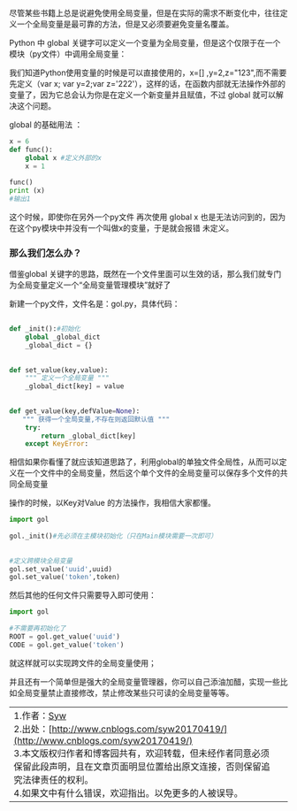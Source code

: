 尽管某些书籍上总是说避免使用全局变量，但是在实际的需求不断变化中，往往定义一个全局变量是最可靠的方法，但是又必须要避免变量名覆盖。

Python 中 global 关键字可以定义一个变量为全局变量，但是这个仅限于在一个模块（py文件）中调用全局变量：

我们知道Python使用变量的时候是可以直接使用的，x=[] ,y=2,z="123",而不需要先定义（var x; var y=2;var z='222'），这样的话，在函数内部就无法操作外部的变量了，因为它总会认为你是在定义一个新变量并且赋值，不过 global 就可以解决这个问题。

global 的基础用法 ：

```python
x = 6
def func():
    global x #定义外部的x
    x = 1
 
func()
print (x)
#输出1

```

这个时候，即使你在另外一个py文件 再次使用 global x 也是无法访问到的，因为在这个py模块中并没有一个叫做x的变量，于是就会报错 未定义。

### 那么我们怎么办？

借鉴global 关键字的思路，既然在一个文件里面可以生效的话，那么我们就专门为全局变量定义一个“全局变量管理模块”就好了

新建一个py文件，文件名是：gol.py，具体代码：
```python
 
def _init():#初始化
    global _global_dict
    _global_dict = {}
 
 
def set_value(key,value):
    """ 定义一个全局变量 """
    _global_dict[key] = value
 
 
def get_value(key,defValue=None):
　　""" 获得一个全局变量,不存在则返回默认值 """
    try:
        return _global_dict[key]
    except KeyError:

```
相信如果你看懂了就应该知道思路了，利用global的单独文件全局性，从而可以定义在一个文件中的全局变量，然后这个单个文件的全局变量可以保存多个文件的共同全局变量

操作的时候，以Key对Value 的方法操作，我相信大家都懂。
 
```python
import gol
 
gol._init()#先必须在主模块初始化（只在Main模块需要一次即可）
 
 
#定义跨模块全局变量
gol.set_value('uuid',uuid)
gol.set_value('token',token)
```

然后其他的任何文件只需要导入即可使用：
```python
import gol
 
#不需要再初始化了
ROOT = gol.get_value('uuid')
CODE = gol.get_value('token')
```
就这样就可以实现跨文件的全局变量使用；

并且还有一个简单但是强大的全局变量管理器，你可以自己添油加醋，实现一些比如全局变量禁止直接修改，禁止修改某些只可读的全局变量等等。

|                                                                                                                                                                                                                                                 |     |
| ----------------------------------------------------------------------------------------------------------------------------------------------------------------------------------------------------------------------------------------------- | --- |
| 1.作者：[Syw](http://www.cnblogs.com/syw20170419/)  <br>2.出处：[http://www.cnblogs.com/syw20170419/](http://www.cnblogs.com/syw20170419/)  <br>3.本文版权归作者和博客园共有，欢迎转载，但未经作者同意必须保留此段声明，且在文章页面明显位置给出原文连接，否则保留追究法律责任的权利。  <br>4.如果文中有什么错误，欢迎指出。以免更多的人被误导。 |     |